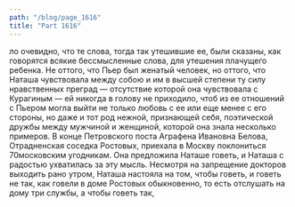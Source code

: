 ```yaml
---
path: "/blog/page_1616"
title: "Part 1616"
---
```


ло очевидно, что те слова, тогда так утешившие ее, были сказаны, как говорятся всякие бессмысленные слова, для утешения плачущего ребенка. Не оттого, что Пьер был женатый человек, но оттого, что Наташа чувствовала между собою и им в высшей степени ту силу нравственных преград — отсутствие которой она чувствовала с Курагиным — ей никогда в голову не приходило, чтоб из ее отношений с Пьером могла выйти не только любовь с ее или еще менее с его стороны, но даже и тот род нежной, признающей себя, поэтической дружбы между мужчиной и женщиной, которой она знала несколько примеров.
В конце Петровского поста Аграфена Ивановна Белова, Отрадненская соседка Ростовых, приехала в Москву поклониться 70московским угодникам. Она предложила Наташе говеть, и Наташа с радостью ухватилась за эту мысль. Несмотря на запрещение докторов выходить рано утром, Наташа настояла на том, чтобы говеть, и говеть не так, как говели в доме Ростовых обыкновенно, то есть отслушать на дому три службы, а чтобы говеть так, 
